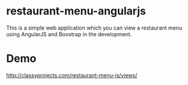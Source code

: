 # restaurant-menu-angularjs

This is a simple web application which you can view a restaurant menu using AngularJS and Boostrap in the development.

# Demo
http://classyprojects.com/restaurant-menu-js/views/
